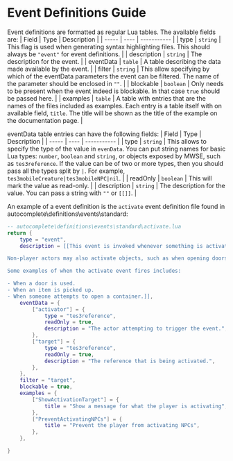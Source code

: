 # Event Definitions Guide

Event definitions are formatted as regular Lua tables. The available fields are:
| Field | Type | Description |
| ----- | ---- | ----------- |
| type  | `string` |  This flag is used when generating syntax highlighting files. This should always be `"event"` for event definitions. |
| description | `string` | The description for the event. |
| eventData | `table` | A table describing the data made available by the event. |
| filter | `string` | This allow specifying by which of the eventData parameters the event can be filtered. The name of the parameter should be enclosed in `""`. |
| blockable | `boolean` | Only needs to be present when the event indeed is blockable. In that case `true` should be passed here. |
| examples | `table` | A table with entries that are the names of the files included as examples. Each entry is a table itself with on available field, `title`. The title will be shown as the title of the example on the documentation page. |


eventData table entries can have the following fields:
| Field | Type | Description |
| ----- | ---- | ----------- |
| type  | `string` | This allows to specify the type of the value in `evenData`. You can put string names for basic Lua types: `number`, `boolean` and `string`, or objects exposed by MWSE, such as `tes3reference`. If the value can be of two or more types, then you should pass all the types split by `|`. For example, `tes3mobileCreature|tes3mobileNPC|nil`. |
| readOnly | `boolean` | This will mark the value as read-only. |
| description | `string` | The description for the value. You can pass a string with `""` or `[[]]`. |


An example of a event definition is the `activate` event definition file found in autocomplete\definitions\events\standard:

```Lua
-- autocomplete\definitions\events\standard\activate.lua
return {
	type = "event",
	description = [[This event is invoked whenever something is activated, typically by the player. Activation is usually done with the associated activate/use key, but may also be forced by scripts.

Non-player actors may also activate objects, such as when opening doors, or via MWSE functions like [`tes3.activate()`](https://mwse.github.io/MWSE/apis/tes3/#tes3activate).

Some examples of when the activate event fires includes:

- When a door is used.
- When an item is picked up.
- When someone attempts to open a container.]],
	eventData = {
		["activator"] = {
			type = "tes3reference",
			readOnly = true,
			description = "The actor attempting to trigger the event.",
		},
		["target"] = {
			type = "tes3reference",
			readOnly = true,
			description = "The reference that is being activated.",
		},
	},
	filter = "target",
	blockable = true,
	examples = {
		["ShowActivationTarget"] = {
			title = "Show a message for what the player is activating",
		},
		["PreventActivatingNPCs"] = {
			title = "Prevent the player from activating NPCs",
		},
	},

}
```
